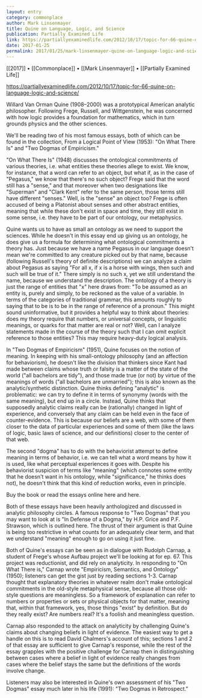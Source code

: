 ```yaml
---
layout: entry
category: commonplace
author: Mark Linsenmayer
title: Quine on Language, Logic, and Science
publication: Partially Examined Life
link: https://partiallyexaminedlife.com/2012/10/17/topic-for-66-quine-on-language-logic-and-science/
date: 2017-01-25
permalink: 2017/01/25/mark-linsenmayer-quine-on-language-logic-and-science
---
```


[[2017]] • [[Commonplace]] • [[Mark Linsenmayer]] • [[Partially Examined Life]] 

https://partiallyexaminedlife.com/2012/10/17/topic-for-66-quine-on-language-logic-and-science/

Willard Van Orman Quine (1908–2000) was a prototypical American analytic philosopher. Following Frege, Russell, and Wittgenstein, he was concerned with how logic provides a foundation for mathematics, which in turn grounds physics and the other sciences.

We'll be reading two of his most famous essays, both of which can be found in the collection, From a Logical Point of View (1953): "On What There Is" and "Two Dogmas of Empiricism."

"On What There Is" (1948) discusses the ontological commitments of various theories, i.e. what entities these theories allege to exist. We know, for instance, that a word can refer to an object, but what if, as in the case of "Pegasus," we know that there's no such object? Frege said that the word still has a "sense," and that moreover when two designations like "Superman" and "Clark Kent" refer to the same person, those terms still have different "senses." Well, is the "sense" an object too? Frege is often accused of being a Platonist about senses and other abstract entities, meaning that while these don't exist in space and time, they still exist in some sense, i.e. they have to be part of our ontology, our metaphysics.

Quine wants us to have as small an ontology as we need to support the sciences. While he doesn't in this essay end up giving us an ontology, he does give us a formula for determining what ontological commitments a theory has. Just because we have a name Pegasus in our language doesn't mean we're committed to any creature picked out by that name, because (following Russell's theory of definite descriptions) we can analyze a claim about Pegasus as saying "For all x, if x is a horse with wings, then such and such will be true of it." There simply is no such x, yet we still understand the name, because we understand the description. The ontology of a theory is just the range of entities that "x" here draws from: "To be assumed as an entity is, purely and simply, to be reckoned as the value of a variable. In terms of the categories of traditional grammar, this amounts roughly to saying that to be is to be in the range of reference of a pronoun." This might sound uninformative, but it provides a helpful way to think about theories: does my theory require that numbers, or universal concepts, or linguistic meanings, or quarks for that matter are real or not? Well, can I analyze statements made in the course of the theory such that I can omit explicit reference to those entities? This may require heavy-duty logical analysis.

In "Two Dogmas of Empiricism" (1951), Quine focuses on the notion of meaning. In keeping with his small-ontology philosophy (and an affection for behaviorism), he doesn't like the division that thinkers since Kant had made between claims whose truth or falsity is a matter of the state of the world ("all bachelors are tidy"), and those made true (or not) by virtue of the meanings of words ("all bachelors are unmarried"); this is also known as the analytic/synthetic distinction. Quine thinks defining "analytic" is problematic: we can try to define it in terms of synonymy (words with the same meaning), but end up in a circle. Instead, Quine thinks that supposedly analytic claims really can be (rationally) changed in light of experience, and conversely that any claim can be held even in the face of counter-evidence. This is because our beliefs are a web, with some of them closer to the data of particular experiences and some of them (like the laws of logic, basic laws of science, and our definitions) closer to the center of that web.

The second "dogma" has to do with the behaviorist attempt to define meaning in terms of behavior, i.e. we can tell what a word means by how it is used, like what perceptual experiences it goes with. Despite his behaviorist suspicion of terms like "meaning" (which connotes some entity that he doesn't want in his ontology, while "significance," he thinks does not), he doesn't think that this kind of reduction works, even in principle.

Buy the book or read the essays online here and here.

Both of these essays have been heavily anthologized and discussed in analytic philosophy circles. A famous response to "Two Dogmas" that you may want to look at is "In Defense of a Dogma," by H.P. Grice and P.F. Strawson, which is outlined here. The thrust of their argument is that Quine is being too restrictive in what counts for an adequately clear term, and that we understand "meaning" enough to go on using it just fine.

Both of Quine's essays can be seen as in dialogue with Rudolph Carnap, a student of Frege's whose Aufbau project we'll be looking at for ep. 67. This project was reductionist, and did rely on analyticity. In responding to "On What There is," Carnap wrote "Empiricism, Semantics, and Ontology" (1950); listeners can get the gist just by reading sections 1-3. Carnap thought that explanatory theories in whatever realm don't make ontological commitments in the old-style metaphysical sense, because all those old-style questions are meaningless. So a framework of explanation can refer to numbers or properties or sets or physical objects for that matter, meaning that, within that framework, yes, those things "exist" by definition. But do they really exist? Are numbers real? It's a foolish and meaningless question.

Carnap also responded to the attack on analyticity by challenging Quine's claims about changing beliefs in light of evidence. The easiest way to get a handle on this is to read David Chalmers's account of this; sections 1 and 2 of that essay are sufficient to give Carnap's response, while the rest of the essay grapples with the positive challenge for Carnap then in distinguishing between cases where a belief in light of evidence really changes from cases where the belief stays the same but the definitions of the words involve change.

Listeners may also be interested in Quine's own assessment of his "Two Dogmas" essay much later in his life (1991): "Two Dogmas in Retrospect."